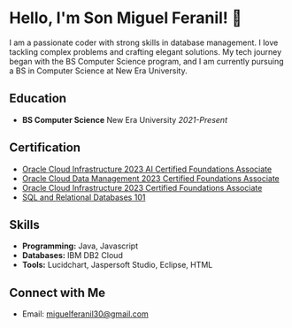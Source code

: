 # Hello, I'm Son Miguel Feranil! 👋

I am a passionate coder with strong skills in database management. I love tackling complex problems and crafting elegant solutions. My tech journey began with the BS Computer Science program, and I am currently pursuing a BS in Computer Science at New Era University.

## Education

- **BS Computer Science**
  New Era University
  _2021-Present_

## Certification

- [Oracle Cloud Infrastructure 2023 AI Certified Foundations Associate](https://catalog-education.oracle.com/pls/certview/sharebadge?id=571CE6CD00180D8EDDE138228CC8BA825315CAC6CFDDF800E439B08C150A6EF6&fbclid=IwAR3pS2NNGDBxgIcovNNcSQPGHAP4jKA4n6cRQ-yTZltYiiAgDTN8SKHK91g)
- [Oracle Cloud Data Management 2023 Certified Foundations Associate](https://catalog-education.oracle.com/pls/certview/sharebadge?id=2F08FB3ED5BFBE51CDB9EED0B3085E72C23A50CB274272DFCDA16E3DECF16CD9&fbclid=IwAR12CTNEprk8EYvuZwrcGXNPeakJz4jNKULofy2onR9YfN9-Pz8X9uLHrKo)
- [Oracle Cloud Infrastructure 2023 Certified Foundations Associate](https://catalog-education.oracle.com/pls/certview/sharebadge?id=571CE6CD00180D8EDDE138228CC8BA825315CAC6CFDDF800E439B08C150A6EF6&fbclid=IwAR2FIs_0cI6YVzzH_lB4jDLLOppgEGVwu0R9ky2SyILvEfRUK4UvzV_rpZQ)
- [SQL and Relational Databases 101](https://courses.cognitiveclass.ai/certificates/62f188fa9c084d4eb06d3e9859bbc32d)

## Skills

- **Programming:** Java, Javascript
- **Databases:** IBM DB2 Cloud
- **Tools:** Lucidchart, Jaspersoft Studio, Eclipse, HTML

## Connect with Me

- Email: miguelferanil30@gmail.com

